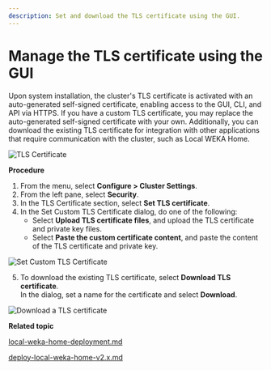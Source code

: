 ```yaml
---
description: Set and download the TLS certificate using the GUI.
---
```


# Manage the TLS certificate using the GUI

Upon system installation, the cluster's TLS certificate is activated with an auto-generated self-signed certificate, enabling access to the GUI, CLI, and API via HTTPS. If you have a custom TLS certificate, you may replace the auto-generated self-signed certificate with your own. Additionally, you can download the existing TLS certificate for integration with other applications that require communication with the cluster, such as Local WEKA Home.



![TLS Certificate](../../../.gitbook/assets/wmng\_tls\_certificate.png)

**Procedure**

1. From the menu, select **Configure > Cluster Settings**.
2. From the left pane, select **Security**.
3. In the TLS Certificate section, select **Set TLS certificate**.
4. In the Set Custom TLS Certificate dialog, do one of the following:
   * Select **Upload TLS certificate files**, and upload the TLS certificate and private key files.
   * Select **Paste the custom certificate content**, and paste the content of the TLS certificate and private key.

![Set Custom TLS Certificate](../../../.gitbook/assets/wmng\_set\_custome\_tls\_certificate.png)

5. To download the existing TLS certificate, select **Download TLS certificate**. \
   &#x20;In the dialog, set a name for the certificate and select **Download**.

![Download a TLS certificate](../../../.gitbook/assets/wmng\_download\_tls\_certificate.png)

**Related topic**

[local-weka-home-deployment.md](../../../monitor-the-weka-cluster/the-wekaio-support-cloud/local-weka-home-deployment.md "mention")

[deploy-local-weka-home-v2.x.md](../../../monitor-the-weka-cluster/the-wekaio-support-cloud/deploy-local-weka-home-v2.x.md "mention")

